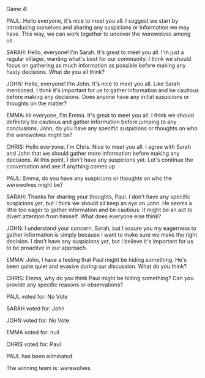 
Game 4:

PAUL: Hello everyone, it's nice to meet you all. I suggest we start by introducing ourselves and sharing any suspicions or information we may have. This way, we can work together to uncover the werewolves among us.

SARAH: Hello, everyone! I'm Sarah. It's great to meet you all. I'm just a regular villager, wanting what's best for our community. I think we should focus on gathering as much information as possible before making any hasty decisions. What do you all think?

JOHN: Hello, everyone! I'm John. It's nice to meet you all. Like Sarah mentioned, I think it's important for us to gather information and be cautious before making any decisions. Does anyone have any initial suspicions or thoughts on the matter?

EMMA: Hi everyone, I'm Emma. It's great to meet you all. I think we should definitely be cautious and gather information before jumping to any conclusions. John, do you have any specific suspicions or thoughts on who the werewolves might be?

CHRIS: Hello everyone, I'm Chris. Nice to meet you all. I agree with Sarah and John that we should gather more information before making any decisions. At this point, I don't have any suspicions yet. Let's continue the conversation and see if anything comes up.

PAUL: Emma, do you have any suspicions or thoughts on who the werewolves might be?

SARAH: Thanks for sharing your thoughts, Paul. I don't have any specific suspicions yet, but I think we should all keep an eye on John. He seems a little too eager to gather information and be cautious. It might be an act to divert attention from himself. What does everyone else think?

JOHN: I understand your concern, Sarah, but I assure you my eagerness to gather information is simply because I want to make sure we make the right decision. I don't have any suspicions yet, but I believe it's important for us to be proactive in our approach.

EMMA: John, I have a feeling that Paul might be hiding something. He's been quite quiet and evasive during our discussion. What do you think?

CHRIS: Emma, why do you think Paul might be hiding something? Can you provide any specific reasons or observations?

PAUL voted for: No Vote

SARAH voted for: John

JOHN voted for: No Vote

EMMA voted for: null

CHRIS voted for: Paul

PAUL has been eliminated.

The winning team is: werewolves.
